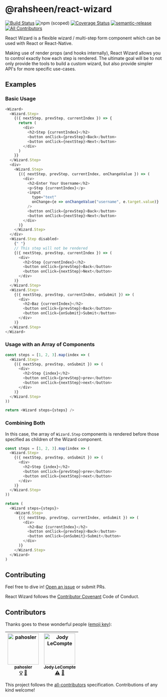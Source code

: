 # @rahsheen/react-wizard

[![Build Status](https://travis-ci.org/rahsheen/react-wizard.svg?branch=master)](https://travis-ci.org/rahsheen/react-wizard)
![npm (scoped)](https://img.shields.io/npm/v/@rahsheen/react-wizard.svg)
[![Coverage Status](https://coveralls.io/repos/github/rahsheen/react-wizard/badge.svg?branch=master)](https://coveralls.io/github/rahsheen/react-wizard?branch=master)
[![semantic-release](https://img.shields.io/badge/%20%20%F0%9F%93%A6%F0%9F%9A%80-semantic--release-e10079.svg)](https://github.com/semantic-release/semantic-release)
[![All Contributors](https://img.shields.io/badge/all_contributors-2-orange.svg?style=flat-square)](#contributors)

React Wizard is a flexible wizard / multi-step form component which can be used with React or React-Native.

Making use of render props (and hooks internally), React Wizard allows you to control exactly how each step is rendered. The ultimate goal will be to not only provide the tools to build a custom wizard, but also provide simpler API's for more specific use-cases.

## Examples

### Basic Usage

```javascript
<Wizard>
  <Wizard.Step>
    {({ nextStep, prevStep, currentIndex }) => {
      return (
        <div>
          <h2>Step {currentIndex}</h2>
          <button onClick={prevStep}>Back</button>
          <button onClick={nextStep}>Next</button>
        </div>
      )
    }}
  </Wizard.Step>
  <div>
    <Wizard.Step>
      {({ nextStep, prevStep, currentIndex, onChangeValue }) => (
        <div>
          <h2>Enter Your Username</h2>
          <p>Step {currentIndex}</p>
          <input
            type="text"
            onChange={e => onChangeValue("username", e.target.value)}
          />
          <button onClick={prevStep}>Back</button>
          <button onClick={nextStep}>Next</button>
        </div>
      )}
    </Wizard.Step>
  </div>
  <Wizard.Step disabled>
    {" "}
    // This step will not be rendered
    {({ nextStep, prevStep, currentIndex }) => (
      <div>
        <h2>Step {currentIndex}</h2>
        <button onClick={prevStep}>Back</button>
        <button onClick={nextStep}>Next</button>
      </div>
    )}
  </Wizard.Step>
  <Wizard.Step>
    {({ nextStep, prevStep, currentIndex, onSubmit }) => (
      <div>
        <h2>Baz {currentIndex}</h2>
        <button onClick={prevStep}>Back</button>
        <button onClick={onSubmit}>Submit</button>
      </div>
    )}
  </Wizard.Step>
</Wizard>
```

### Usage with an Array of Components

```javascript
const steps = [1, 2, 3].map(index => (
  <Wizard.Step>
    {({ nextStep, prevStep, onSubmit }) => (
      <div>
        <h2>Step {index}</h2>
        <button onClick={prevStep}>prev</button>
        <button onClick={nextStep}>next</button>
      </div>
    )}
  </Wizard.Step>
))

return <Wizard steps={steps} />
```

### Combining Both

In this case, the array of `Wizard.Step` components is rendered before those specified as children of the Wizard component.

```javascript
const steps = [1, 2, 3].map(index => (
  <Wizard.Step>
    {({ nextStep, prevStep, onSubmit }) => (
      <div>
        <h2>Step {index}</h2>
        <button onClick={prevStep}>prev</button>
        <button onClick={nextStep}>next</button>
      </div>
    )}
  </Wizard.Step>
))

return (
  <Wizard steps={steps}>
    <Wizard.Step>
      {({ nextStep, prevStep, currentIndex, onSubmit }) => (
        <div>
          <h2>Baz {currentIndex}</h2>
          <button onClick={prevStep}>Back</button>
          <button onClick={onSubmit}>Submit</button>
        </div>
      )}
    </Wizard.Step>
  </Wizard>
)
```

## Contributing

Feel free to dive in! [Open an issue](https://github.com/rahsheen/react-wizard/issues/new) or submit PRs.

React Wizard follows the [Contributor Covenant](http://contributor-covenant.org/version/1/3/0/) Code of Conduct.

## Contributors

Thanks goes to these wonderful people ([emoji key](https://github.com/all-contributors/all-contributors#emoji-key)):

<!-- ALL-CONTRIBUTORS-LIST:START - Do not remove or modify this section -->
<!-- prettier-ignore -->
| [<img src="https://avatars1.githubusercontent.com/u/11909710?v=4" width="100px;" alt="pahosler"/><br /><sub><b>pahosler</b></sub>](https://github.com/pahosler)<br />[💡](#example-pahosler "Examples") [🤔](#ideas-pahosler "Ideas, Planning, & Feedback") | [<img src="https://avatars0.githubusercontent.com/u/38302762?v=4" width="100px;" alt="Jody LeCompte"/><br /><sub><b>Jody LeCompte</b></sub>](https://jodylecompte.com)<br />[⚠️](https://github.com/rahsheen/react-wizard/commits?author=jodylecompte "Tests") [🤔](#ideas-jodylecompte "Ideas, Planning, & Feedback") |
| :---: | :---: |

<!-- ALL-CONTRIBUTORS-LIST:END -->

This project follows the [all-contributors](https://github.com/all-contributors/all-contributors) specification. Contributions of any kind welcome!
